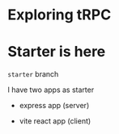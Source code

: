 # Exploring tRPC

# Starter is here

`starter` branch

I have two apps as starter

- express app (server)

- vite react app (client)




